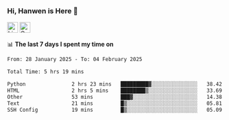 ### Hi, Hanwen is Here 👋
<p>
	<a href="https://www.linkedin.com/in/liu-hanwen/"><img src="https://img.shields.io/badge/@hanwen-0A66C2?style=flat&logo=LinkedIn&logoColor=white" alt="Linkedin"  height="25px"/></a> 
	<a href="https://scholar.google.com/citations?user=HDF0su0AAAAJ"><img src="https://img.shields.io/badge/scholar-4385FE.svg?&style=plastic&logo=google-scholar&logoColor=white" alt="Google Scholar" height="25px"> </a>
</p>

📊 **The last 7 days I spent my time on** 
<!--START_SECTION:waka-->

```txt
From: 28 January 2025 - To: 04 February 2025

Total Time: 5 hrs 19 mins

Python               2 hrs 23 mins   █████████▓░░░░░░░░░░░░░░░   38.42 %
HTML                 2 hrs 5 mins    ████████▒░░░░░░░░░░░░░░░░   33.69 %
Other                53 mins         ███▓░░░░░░░░░░░░░░░░░░░░░   14.38 %
Text                 21 mins         █▒░░░░░░░░░░░░░░░░░░░░░░░   05.81 %
SSH Config           19 mins         █▒░░░░░░░░░░░░░░░░░░░░░░░   05.09 %
```

<!--END_SECTION:waka-->


<!--
**david990917/david990917** is a ✨ _special_ ✨ repository because its `README.md` (this file) appears on your GitHub profile.

Here are some ideas to get you started:

- 🔭 I’m currently working on ...
- 🌱 I’m currently learning ...
- 👯 I’m looking to collaborate on ...
- 🤔 I’m looking for help with ...
- 💬 Ask me about ...
- 📫 How to reach me: ...
- 😄 Pronouns: ...
- ⚡ Fun fact: ...
-->
